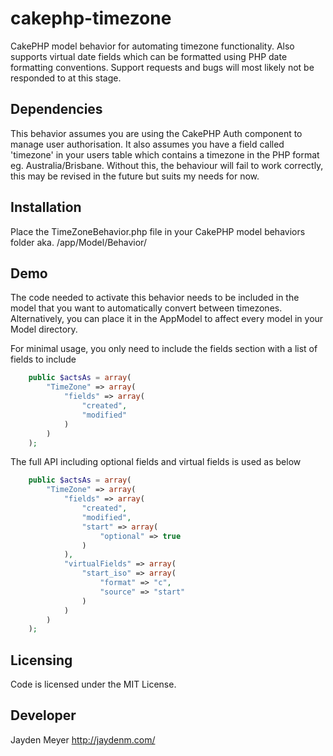 cakephp-timezone
======

CakePHP model behavior for automating timezone functionality. Also supports virtual date fields which can be formatted using PHP date formatting conventions. Support requests and bugs will most likely not be responded to at this stage.

Dependencies
------
This behavior assumes you are using the CakePHP Auth component to manage user authorisation. It also assumes you have a field called 'timezone' in your users table which contains a timezone in the PHP format eg. Australia/Brisbane. Without this, the behaviour will fail to work correctly, this may be revised in the future but suits my needs for now.

Installation
------
Place the TimeZoneBehavior.php file in your CakePHP model behaviors folder aka. /app/Model/Behavior/

Demo
------
The code needed to activate this behavior needs to be included in the model that you want to automatically convert between timezones. Alternatively, you can place it in the AppModel to affect every model in your Model directory.

For minimal usage, you only need to include the fields section with a list of fields to include
```php
	public $actsAs = array(
		"TimeZone" => array(
			"fields" => array(
				"created",
				"modified"
			)
		)
	);
```

The full API including optional fields and virtual fields is used as below
```php
	public $actsAs = array(
		"TimeZone" => array(
			"fields" => array(
				"created",
				"modified",
				"start" => array(
					"optional" => true
				)
			),
			"virtualFields" => array(
				"start_iso" => array(
					"format" => "c",
					"source" => "start"
				)
			)
		)
	);
```

Licensing
------
Code is licensed under the MIT License.

Developer
------
Jayden Meyer http://jaydenm.com/